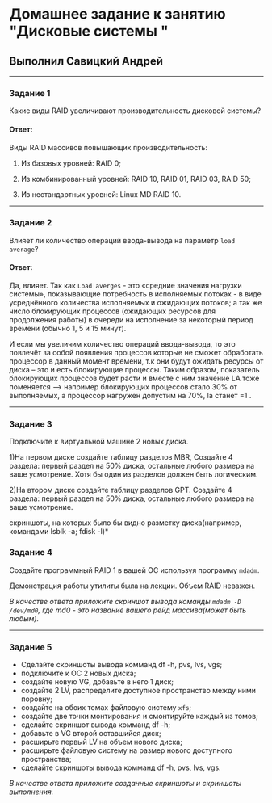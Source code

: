 # Домашнее задание к занятию "Дисковые системы "

## Выполнил Савицкий Андрей

---

### Задание 1

Какие виды RAID увеличивают производительность дисковой системы?

#### Ответ:

Виды RAID массивов повышающих производительность:  

1. Из базовых уровней: RAID 0; 

2. Из комбинированный уровней: RAID 10, RAID 01, RAID 03, RAID 50;  

3. Из нестандартных уровней: Linux MD RAID 10.  

---

### Задание 2

Влияет ли количество операций ввода-вывода на параметр `load average`?

#### Ответ:

Да, влияет. Так как `Load averges` - это «средние значения нагрузки системы», показывающие потребность в исполняемых потоках - в виде усреднённого количества исполняемых и ожидающих потоков; а так же число блокирующих процессов (ожидающих ресурсов для продолжения работы) в очереди на исполнение за некоторый период времени (обычно 1, 5 и 15 минут). 

И если мы увеличим количество операций ввода-вывода, то это повлечёт за собой появления процессов которые не сможет обработать процессор в данный момент времени, т.к они будут ожидать ресурсы от диска – это и есть блокирующие процессы. Таким образом, показатель блокирующих процессов будет расти и вместе с ним значение LA тоже поменяется –> например блокирующих процессов стало 30% от выполняемых, а процессор нагружен допустим на 70%, la станет =1 .

---

### Задание 3

Подключите к виртуальной машине 2 новых диска. 

1)На первом диске создайте таблицу разделов MBR, Создайте 4 раздела: первый раздел на 50% диска, остальные любого размера на ваше усмотрение. Хотя бы один из разделов должен быть логическим.

2)На втором диске создайте таблицу разделов GPT. Создайте 4 раздела: первый раздел на 50% диска, остальные любого размера на ваше усмотрение.

скриншоты, на которых было бы видно разметку диска(например, командами lsblk -a; fdisk -l)*


### Задание 4

Создайте программный RAID 1 в вашей ОС используя программу `mdadm`.

Демонстрация работы утилиты была на лекции. Объем RAID неважен.

*В качестве ответа приложите скриншот вывода команды `mdadm -D /dev/md0`, где md0 - это название вашего рейд массива(может быть любым).*

---

### Задание 5

* Сделайте скриншоты вывода комманд df -h, pvs, lvs, vgs;
* подключите к ОС 2 новых диска;
* создайте новую VG, добавьте в него 1 диск;
* создайте 2 LV, распределите доступное пространство между ними поровну;
* создайте на обоих томах файловую систему `xfs`;
* создайте две точки монтирования и смонтируйте каждый из томов;
* сделайте скриншот вывода комманд df -h;
* добавьте в VG второй оставшийся диск;
* расширьте первый LV на объем нового диска;
* расширьте файловую систему на размер нового доступного пространства;
* сделайте скриншоты вывода комманд df -h, pvs, lvs, vgs.

*В качестве ответа приложите созданные скриншоты и скриншоты выполнения.*
